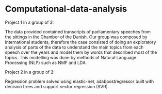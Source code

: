 # Computational-data-analysis
Project 1 in a group of 3:

The data provided contained transcripts of parliamentary speeches from the sittings in the Chamber of the Danish. Our group was composed by international students, therefore the case consisted of doing an exploratory analysis of parts of the data to understand the main topics from each speech over the years and model them by words that described most of the topics. This modelling was done by methods of Natural Language Processing (NLP) such as NMF and LDA. 

Project 2 in a group of 2: 

Regression problem solved using elastic-net, adaboostregressor built with decision trees and support vector regression (SVR). 
